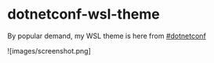# dotnetconf-wsl-theme

By popular demand, my WSL theme is here from [#dotnetconf](https://dotnetconf.net)

![images/screenshot.png]

